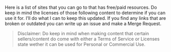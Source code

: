 Here is a list of sites that you can go to that has free/paid resources. Do keep in mind the licenses of those following content to determine if you can use it for. I’ll do what I can to keep this updated. If you find any links that are broken or outdated you can write up an issue and make a Merge Request.

> Disclaimer: Do keep in mind when making content that certain sellers/content do come with either a Terms of Service or Licenses state wether it can be used for Personal or Commercial Use.